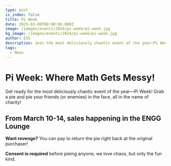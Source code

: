 ```yaml
---
type: post
is_index: false
title: Pi Week
date: 2025-03-09T00:00:00.000Z
image: /images/events/2024/pi-week/pi-week.jpg
bg_image: /images/events/2024/pi-week/pi-week.jpg
author: ESS
description: Join the most deliciously chaotic event of the year—Pi Week! Get ready to pie your friends (or enemies) all in the name of charity!
tags:
  - News
---
```


# Pi Week: Where Math Gets Messy!
Get ready for the most deliciously chaotic event of the year—Pi Week! Grab a pie and pie your friends (or enemies) in the face, all in the name of charity!

## From March 10-14, sales happening in the ENGG Lounge

**Want revenge?** You can pay to return the pie right back at the original purchaser!

**Consent is required** before pieing anyone; we love chaos, but only the fun kind.